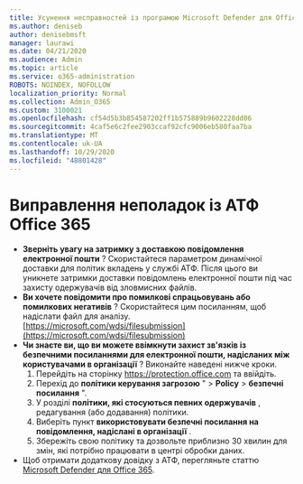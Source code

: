 ```yaml
---
title: Усунення несправностей із програмою Microsoft Defender для Office 365 (АТФ)
ms.author: deniseb
author: denisebmsft
manager: laurawi
ms.date: 04/21/2020
ms.audience: Admin
ms.topic: article
ms.service: o365-administration
ROBOTS: NOINDEX, NOFOLLOW
localization_priority: Normal
ms.collection: Admin_O365
ms.custom: 3100021
ms.openlocfilehash: cf54d5b3b854587202ff1b575889b9602228dd06
ms.sourcegitcommit: 4caf5e6c2fee2903ccaf92cfc9006eb580faa7ba
ms.translationtype: MT
ms.contentlocale: uk-UA
ms.lasthandoff: 10/29/2020
ms.locfileid: "48801428"
---
```

# <a name="troubleshoot-issues-with-office-365-atp"></a>Виправлення неполадок із АТФ Office 365

- **Зверніть увагу на затримку з доставкою повідомлення електронної пошти** ? Скористайтеся параметром динамічної доставки для політик вкладень у службі АТФ. Після цього ви уникнете затримки доставки повідомлень електронної пошти під час захисту одержувачів від зловмисних файлів.
- **Ви хочете повідомити про помилкові спрацьовувань або помилкових негативів** ? Скористайтеся цим посиланням, щоб надіслати файл для аналізу. [https://microsoft.com/wdsi/filesubmission](https://microsoft.com/wdsi/filesubmission)
- **Чи знаєте ви, що ви можете ввімкнути захист зв'язків із безпечними посиланнями для електронної пошти, надісланих між користувачами в організації** ? Виконайте наведені нижче кроки.
    1. Перейдіть на сторінку https://protection.office.com та ввійдіть.
    2. Перехід до **політики керування загрозою** "  >  **Policy**  >  **безпечні посилання** ".
    3. У розділі **політики, які стосуються певних одержувачів** , редагування (або додавання) політики.
    4. Виберіть пункт **використовувати безпечні посилання на повідомлення, надіслані в організації** .
    5. Збережіть свою політику та дозвольте приблизно 30 хвилин для змін, які потрібно працювати в центрі обробки даних.
- Щоб отримати додаткову довідку з АТФ, перегляньте статтю [Microsoft Defender для Office 365](https://docs.microsoft.com/microsoft-365/security/office-365-security/office-365-atp).
